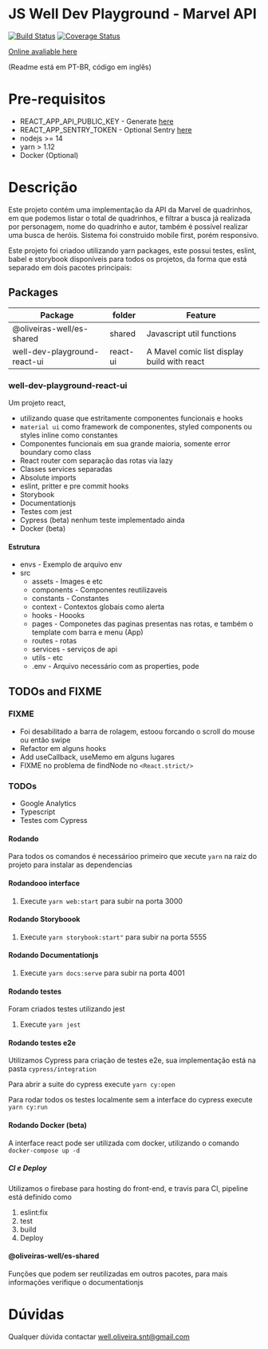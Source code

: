 # JS Well Dev Playground - Marvel API


[![Build Status](https://travis-ci.org/oliveirasWell/marvel.svg?branch=master)](https://travis-ci.org/oliveirasWell/marvel)
[![Coverage Status](https://coveralls.io/repos/github/oliveirasWell/marvel/badge.svg?branch=master)](https://coveralls.io/github/oliveirasWell/marvel?branch=master)

[Online avaliable here](https://well-dev-playground-react-ui.web.app/home)

(Readme está em PT-BR, código em inglês)

# Pre-requisitos

- REACT_APP_API_PUBLIC_KEY - Generate [here](https://developer.marvel.com)
- REACT_APP_SENTRY_TOKEN - Optional Sentry [here](http://sentry.io/)
- nodejs >= 14
- yarn > 1.12
- Docker (Optional)


# Descrição

Este projeto contém uma implementação da API da Marvel de quadrinhos, em que podemos listar o total de quadrinhos, e filtrar a busca já realizada por personagem, nome do quadrinho e autor, também é possível realizar uma busca de heróis. Sistema foi construido mobile first, porém responsivo.

Este projeto foi criadoo utilizando yarn packages, este possui testes, eslint, babel e storybook disponíveis para todos os projetos, da forma que está separado em dois pacotes principais:

## Packages

| Package                      | folder   | Feature                                     |
| ---------------------------- | -------- | ------------------------------------------- |
| @oliveiras-well/es-shared    | shared   | Javascript util functions                   |
| well-dev-playground-react-ui | react-ui | A Mavel comic list display build with react |

### well-dev-playground-react-ui

Um projeto react, 
- utilizando quase que estritamente componentes funcionais e hooks
- `material ui` como framework de componentes, styled components ou styles inline como constantes
- Componentes funcionais em sua grande maioria, somente error boundary como class
- React router com separação das rotas via lazy
- Classes services separadas
- Absolute imports
- eslint, pritter e pre commit hooks
- Storybook
- Documentationjs
- Testes com jest
- Cypress (beta) nenhum teste implementado ainda
- Docker (beta)

#### Estrutura
- envs - Exemplo de arquivo env
- src
  - assets - Images e etc
  - components - Componentes reutilizaveis
  - constants - Constantes
  - context - Contextos globais como alerta
  - hooks - Hoooks
  - pages - Componetes das paginas presentas nas rotas, e também o template com barra e menu (App)
  - routes - rotas
  - services - serviços de api
  - utils - etc
  - .env - Arquivo necessário com as properties, pode

## TODOs and FIXME

### FIXME
 - Foi desabilitado a barra de rolagem, estoou forcando o scroll do mouse ou então swipe
 - Refactor em alguns hooks
 - Add useCallback, useMemo em alguns lugares
 - FIXME no problema de findNode no `<React.strict/>` 

### TODOs

 - Google Analytics
 - Typescript
 - Testes com Cypress

#### Rodando

Para todos os comandos é necessárioo primeiro que xecute `yarn` na raiz do projeto para instalar as dependencias

#### Rodandooo interface

1. Execute `yarn web:start` para subir na porta 3000

#### Rodando Storyboook

1. Execute `yarn storybook:start"` para subir na porta 5555

#### Rodando Documentationjs

1. Execute `yarn docs:serve` para subir na porta 4001

#### Rodando testes

Foram criados testes utilizando jest

1. Execute `yarn jest`

#### Rodando testes e2e

Utilizamos Cypress para criação de testes e2e, sua implementação está na pasta `cypress/integration`

Para abrir a suite do cypress execute `yarn cy:open`

Para rodar todos os testes localmente sem a interface do cypress execute `yarn cy:run`

#### Rodando Docker (beta)

A interface react pode ser utilizada com docker, utilizando o comando `docker-compose up -d`

##### CI e Deploy

Utilizamos o firebase para hosting do front-end, e travis para CI, pipeline está definido como

1. eslint:fix
2. test
3. build
4. Deploy

#### @oliveiras-well/es-shared

Funções que podem ser reutilizadas em outros pacotes, para mais informações verifique o documentationjs

# Dúvidas

Qualquer dúvida contactar well.oliveira.snt@gmail.com
